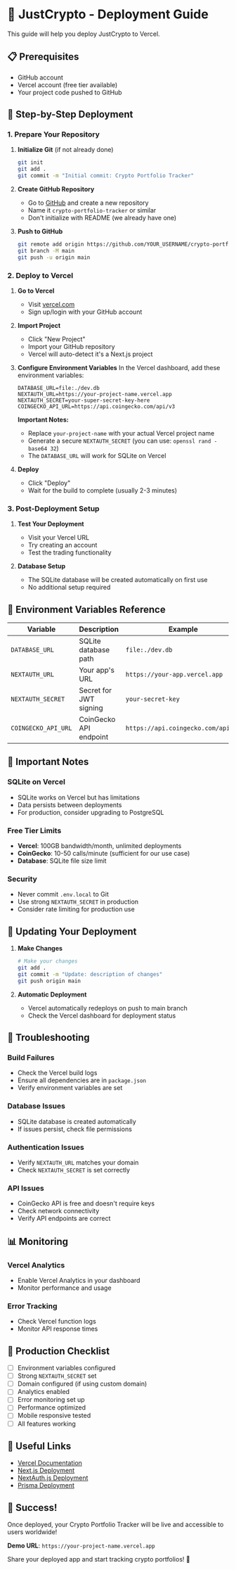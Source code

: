 # 🚀 JustCrypto - Deployment Guide

This guide will help you deploy JustCrypto to Vercel.

## 📋 Prerequisites

- GitHub account
- Vercel account (free tier available)
- Your project code pushed to GitHub

## 🎯 Step-by-Step Deployment

### 1. Prepare Your Repository

1. **Initialize Git** (if not already done)
   ```bash
   git init
   git add .
   git commit -m "Initial commit: Crypto Portfolio Tracker"
   ```

2. **Create GitHub Repository**
   - Go to [GitHub](https://github.com) and create a new repository
   - Name it `crypto-portfolio-tracker` or similar
   - Don't initialize with README (we already have one)

3. **Push to GitHub**
   ```bash
   git remote add origin https://github.com/YOUR_USERNAME/crypto-portfolio-tracker.git
   git branch -M main
   git push -u origin main
   ```

### 2. Deploy to Vercel

1. **Go to Vercel**
   - Visit [vercel.com](https://vercel.com)
   - Sign up/login with your GitHub account

2. **Import Project**
   - Click "New Project"
   - Import your GitHub repository
   - Vercel will auto-detect it's a Next.js project

3. **Configure Environment Variables**
   In the Vercel dashboard, add these environment variables:
   
   ```
   DATABASE_URL=file:./dev.db
   NEXTAUTH_URL=https://your-project-name.vercel.app
   NEXTAUTH_SECRET=your-super-secret-key-here
   COINGECKO_API_URL=https://api.coingecko.com/api/v3
   ```

   **Important Notes:**
   - Replace `your-project-name` with your actual Vercel project name
   - Generate a secure `NEXTAUTH_SECRET` (you can use: `openssl rand -base64 32`)
   - The `DATABASE_URL` will work for SQLite on Vercel

4. **Deploy**
   - Click "Deploy"
   - Wait for the build to complete (usually 2-3 minutes)

### 3. Post-Deployment Setup

1. **Test Your Deployment**
   - Visit your Vercel URL
   - Try creating an account
   - Test the trading functionality

2. **Database Setup**
   - The SQLite database will be created automatically on first use
   - No additional setup required

## 🔧 Environment Variables Reference

| Variable | Description | Example |
|----------|-------------|---------|
| `DATABASE_URL` | SQLite database path | `file:./dev.db` |
| `NEXTAUTH_URL` | Your app's URL | `https://your-app.vercel.app` |
| `NEXTAUTH_SECRET` | Secret for JWT signing | `your-secret-key` |
| `COINGECKO_API_URL` | CoinGecko API endpoint | `https://api.coingecko.com/api/v3` |

## 🚨 Important Notes

### SQLite on Vercel
- SQLite works on Vercel but has limitations
- Data persists between deployments
- For production, consider upgrading to PostgreSQL

### Free Tier Limits
- **Vercel**: 100GB bandwidth/month, unlimited deployments
- **CoinGecko**: 10-50 calls/minute (sufficient for our use case)
- **Database**: SQLite file size limit

### Security
- Never commit `.env.local` to Git
- Use strong `NEXTAUTH_SECRET` in production
- Consider rate limiting for production use

## 🔄 Updating Your Deployment

1. **Make Changes**
   ```bash
   # Make your changes
   git add .
   git commit -m "Update: description of changes"
   git push origin main
   ```

2. **Automatic Deployment**
   - Vercel automatically redeploys on push to main branch
   - Check the Vercel dashboard for deployment status

## 🐛 Troubleshooting

### Build Failures
- Check the Vercel build logs
- Ensure all dependencies are in `package.json`
- Verify environment variables are set

### Database Issues
- SQLite database is created automatically
- If issues persist, check file permissions

### Authentication Issues
- Verify `NEXTAUTH_URL` matches your domain
- Check `NEXTAUTH_SECRET` is set correctly

### API Issues
- CoinGecko API is free and doesn't require keys
- Check network connectivity
- Verify API endpoints are correct

## 📊 Monitoring

### Vercel Analytics
- Enable Vercel Analytics in your dashboard
- Monitor performance and usage

### Error Tracking
- Check Vercel function logs
- Monitor API response times

## 🎯 Production Checklist

- [ ] Environment variables configured
- [ ] Strong `NEXTAUTH_SECRET` set
- [ ] Domain configured (if using custom domain)
- [ ] Analytics enabled
- [ ] Error monitoring set up
- [ ] Performance optimized
- [ ] Mobile responsive tested
- [ ] All features working

## 🔗 Useful Links

- [Vercel Documentation](https://vercel.com/docs)
- [Next.js Deployment](https://nextjs.org/docs/deployment)
- [NextAuth.js Deployment](https://next-auth.js.org/deployment)
- [Prisma Deployment](https://www.prisma.io/docs/guides/deployment)

## 🎉 Success!

Once deployed, your Crypto Portfolio Tracker will be live and accessible to users worldwide!

**Demo URL**: `https://your-project-name.vercel.app`

Share your deployed app and start tracking crypto portfolios! 🚀
